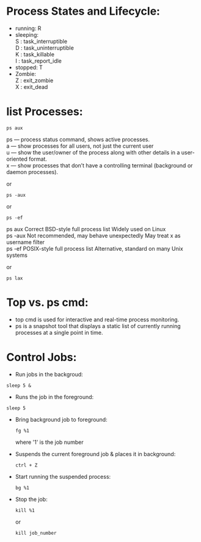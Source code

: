 # Process States and Lifecycle:
- running: R    
- sleeping:  
   S : task_interruptible  
   D : task_uninterruptible  
   K : task_killable  
   I : task_report_idle  
- stopped: T  
- Zombie:  
   Z : exit_zombie  
   X : exit_dead


# list Processes:
```
ps aux
```
ps — process status command, shows active processes.  
a — show processes for all users, not just the current user  
u — show the user/owner of the process along with other details in a user-oriented format.  
x — show processes that don’t have a controlling terminal (background or daemon processes).  

or
```
ps -aux
```
or
```
ps -ef
```  
ps aux	Correct BSD-style full process list	Widely used on Linux  
ps -aux	Not recommended, may behave unexpectedly	May treat x as username filter  
ps -ef	POSIX-style full process list	Alternative, standard on many Unix systems  

or
```
ps lax
```

# Top vs. ps cmd:
- top cmd is used for interactive and real-time process monitoring.
- ps is a snapshot tool that displays a static list of currently running processes at a single point in time.

# Control Jobs:
- Run jobs in the backgroud:
```
sleep 5 &
```
- Runs the job in the foreground:
```
sleep 5
```
- Bring background job to foreground:
  ```
  fg %1
  ```
  where '1' is the job number  
- Suspends the current foreground job & places it in background:
   ```
   ctrl + Z
   ```
- Start running the suspended process:
  ```
  bg %1
  ```
  
- Stop the job:
  ```
  kill %1
  ```
  or
  ```
  kill job_number
  ```

